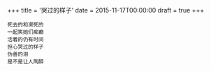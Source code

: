 +++
title = '哭过的样子'
date = 2015-11-17T00:00:00
draft = true
+++

```text
死去的和濒死的
一起笑她们痴癫
活着的仍有时间
担心哭过的样子
伪善的泪
是不是让人陶醉
```
